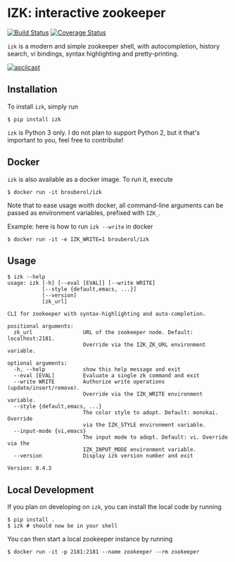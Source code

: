 # IZK: interactive zookeeper

[![Build Status](https://travis-ci.org/brouberol/izk.svg?branch=master)](https://travis-ci.org/brouberol/izk) [![Coverage Status](https://coveralls.io/repos/github/brouberol/izk/badge.svg?branch=master)](https://coveralls.io/github/brouberol/izk?branch=master)

`izk` is a modern and simple zookeeper shell, with autocompletion, history search, vi bindings, syntax highlighting and pretty-printing.

[![asciicast](https://asciinema.org/a/Cw1yNF3lu9Qkgqtg4n9jzvj54.png)](https://asciinema.org/a/Cw1yNF3lu9Qkgqtg4n9jzvj54?t=02)


## Installation

To install `izk`, simply run

```shell
$ pip install izk
```

`izk` is Python 3 only. I do not plan to support Python 2, but it that's important to you, feel free to contribute!

## Docker

`izk` is also available as a docker image. To run it, execute

```shell
$ docker run -it brouberol/izk
```

Note that to ease usage woith docker, all command-line arguments can be passed as environment variables, prefixed with `IZK_`.

Example: here is how to run `izk --write` in docker

```shell
$ docker run -it -e IZK_WRITE=1 brouberol/izk
```

## Usage

```
$ izk --help
usage: izk [-h] [--eval [EVAL]] [--write WRITE]
           [--style {default,emacs, ...}]
           [--version]
           [zk_url]

CLI for zookeeper with syntax-highlighting and auto-completion.

positional arguments:
  zk_url                URL of the zookeeper node. Default: localhost:2181.
                        Override via the IZK_ZK_URL environment variable.

optional arguments:
  -h, --help            show this help message and exit
  --eval [EVAL]         Evaluate a single zk command and exit
  --write WRITE         Authorize write operations (update/insert/remove).
                        Override via the IZK_WRITE environment variable.
  --style {default,emacs, ...}
                        The color style to adopt. Default: monokai. Override
                        via the IZK_STYLE environment variable.
  --input-mode {vi,emacs}
                        The input mode to adopt. Default: vi. Override via the
                        IZK_INPUT_MODE environment variable.
  --version             Display izk version number and exit

Version: 0.4.3
```


## Local Development

If you plan on developing on `izk`, you can install the local code by running

```shell
$ pip install .
$ izk # should now be in your shell
```

You can then start a local zookeeper instance by running

```shell
$ docker run -it -p 2181:2181 --name zookeeper --rm zookeeper
```
